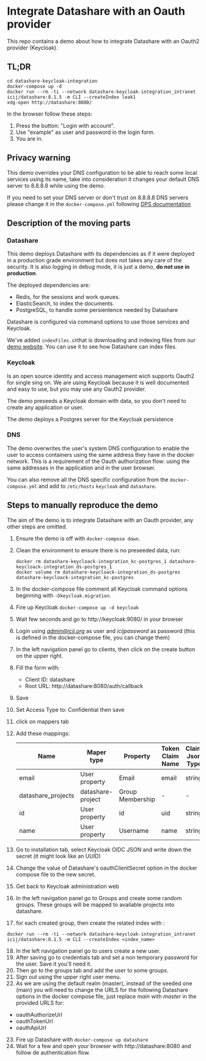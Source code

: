 # Integrate Datashare with an Oauth provider

This repo contains a demo about how to integrate Datashare with an Oauth2 provider (Keycloak).

## TL;DR

```
cd datashare-keycloak-integration
docker-compose up -d
docker run --rm -ti --network datashare-keycloak-integration_intranet icij/datashare:8.1.5 -m CLI --createIndex leak1
xdg-open http://datashare:8080/
```

In the browser follow these steps:

  1. Press the button: "Login with account".
  2. Use "example" as user and password in the login form.
  3. You are in.

## Privacy warning

This demo overrides your DNS configuration to be able to reach some local services using its name,
take into consideration it changes your default DNS server to 8.8.8.8 while using the demo.

If you need to set your DNS server or don't trust on 8.8.8.8 DNS servers please change it in the `docker-compose.yml` following [DPS documentation](http://mageddo.github.io/dns-proxy-server/latest/en/3-configuration/)

## Description of the moving parts

### Datashare

This demo deploys Datashare with its dependencies as if it were deployed in a production grade environment but does not takes any care of the security. It is also logging in debug mode, it is just a demo, **do not use in production**.

The deployed dependencies are:

* Redis, for the sessions and work queues.
* ElasticSearch, to index the documents.
* PostgreSQL, to handle some persientence needed by Datashare

Datashare is configured via command options to use those services and Keycloak.

We've added `indexFiles.sh`that is downloading and indexing files from our [demo website](https://datashare-demo.icij.org). You can use it to see how Datashare can index files.

### Keycloak

Is an open source identity and access management wich supports Oauth2 for single sing on.
We are using Keycloak because it is well documented and easy to use, but you may use any Oauth2 provider.

The demo preseeds a Keycloak domain with data, so you don't need to create any application or user.

The demo deploys a Postgres server for the Keycloak persistence

### DNS

The demo overwrites the user's system DNS configuration to enable the user to access containers using the same address they have in the docker network. This is a requirement of the Oauth authorization flow: using the same addresses in the application and in the user browser.

You can also remove all the DNS specific configuration from the `docker-compose.yml` and add to `/etc/hosts` `keycloak` and `datashare`.

## Steps to manually reproduce the demo

The aim of the demo is to integrate Datashare with an Oauth provider, any other steps are omitted.

1. Ensure the demo is off with `docker-compose down`.
2. Clean the environment to ensure there is no preseeded data, run:
   ```
   docker rm datashare-keycloack-integration_kc-postgres_1 datashare-keycloack-integration_ds-postgres_1
   docker volume rm datashare-keycloack-integration_ds-postgres datashare-keycloack-integration_kc-postgres
   ```
3. In the docker-compose file comment all Keycloak command options beginning with `-Dkeycloak.migration`.
4. Fire up Keycloak `docker-compose up -d keycloak`
5. Wait few seconds and go to http://keycloak:9080/ in your browser
6. Login using *admin@icij.org* as user and *icijpassword* as password (this is defined in the docker-compose file, you can change them)
7. In the left navigation panel go to clients, then click on the create button on the upper right.
8. Fill the form with:

    * Client ID: datashare
    * Root URL: http://datashare:8080/auth/callback

9. Save
10. Set Access Type to: Confidential then save
11. click on mappers tab
12. Add these mappings:

    | Name | Maper type | Property| Token Claim Name | Claim Json Type | Full group path |
    | - | - | - | - | - | - |
    | email | User property | Email | email| string | - |
    | datashare_projects | datashare-project | Group Membership | - | - | Off |
    | id | User property | id | uid | string| - |
    | name | User property | Username | name | string | - |
    
13. Go to installation tab, select Keycloak OIDC JSON and write down the secret (it might look like an UUID)
14. Change the value of Datashare's oauthClientSecret option in the docker compose file to the new secret.
15. Get back to Keycloak administration web
16. In the left navigation panel go to Groups and create some random groups. These groups will be mapped to available projects into datashare.
17. for each created group, then create the related index with : 
```
docker run --rm -ti --network datashare-keycloak-integration_intranet icij/datashare:8.1.5 -m CLI --createIndex <index_name>
```
18.  In the left navigation panel go to users create a new user. 
19. After saving go to credentials tab and set a non temporary password for the user. Save it you'll need it.
20. Then go to the groups tab and add the user to some groups.
21. Sign out using the upper right user menu.
22. As we are using the default realm (master), instead of the seeded one (main) you will need to change the URLS for the following Datashare options in the docker compose file, just replace *main* with *master* in the provided URLS for:
  * oauthAuthorizeUrl
  * oauthTokenUrl
  * oauthApiUrl
23. Fire up Datashare with `docker-compose up datashare`
24. Wait for a few and open your browser with http://datashare:8080 and follow de authentication flow.

